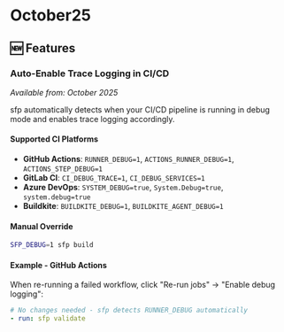 # October25

## 🆕 Features

### Auto-Enable Trace Logging in CI/CD
*Available from: October 2025*

sfp automatically detects when your CI/CD pipeline is running in debug mode and enables trace logging accordingly.

#### Supported CI Platforms
- **GitHub Actions**: `RUNNER_DEBUG=1`, `ACTIONS_RUNNER_DEBUG=1`, `ACTIONS_STEP_DEBUG=1`
- **GitLab CI**: `CI_DEBUG_TRACE=1`, `CI_DEBUG_SERVICES=1`
- **Azure DevOps**: `SYSTEM_DEBUG=true`, `System.Debug=true`, `system.debug=true`
- **Buildkite**: `BUILDKITE_DEBUG=1`, `BUILDKITE_AGENT_DEBUG=1`

#### Manual Override
```bash
SFP_DEBUG=1 sfp build
```

#### Example - GitHub Actions
When re-running a failed workflow, click "Re-run jobs" → "Enable debug logging":
```yaml
# No changes needed - sfp detects RUNNER_DEBUG automatically
- run: sfp validate
```